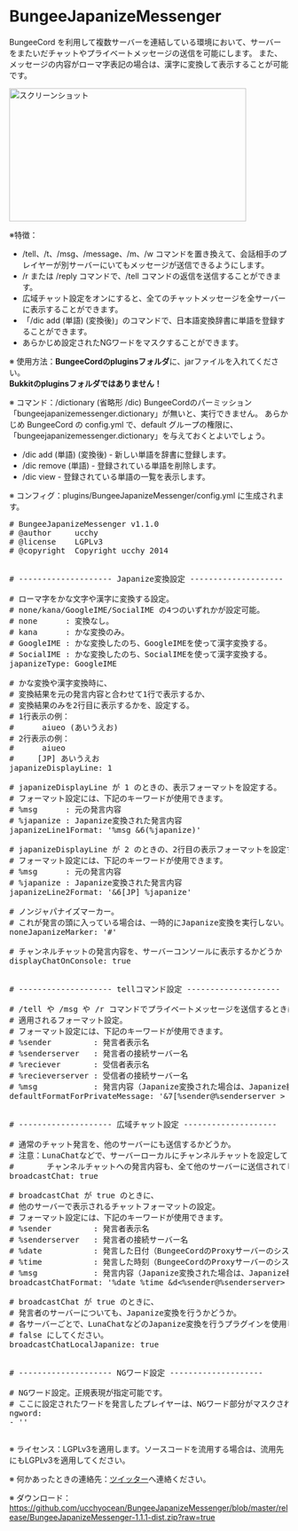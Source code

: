 BungeeJapanizeMessenger
========================

BungeeCord を利用して複数サーバーを連結している環境において、サーバーをまたいだチャットやプライベートメッセージの送信を可能にします。
また、メッセージの内容がローマ字表記の場合は、漢字に変換して表示することが可能です。

<img src="https://github.com/ucchyocean/BungeeJapanizeMessenger/blob/master/release/bjm.png?raw=true" alt="スクリーンショット" width=427 height=240></img>


※特徴：
* /tell、/t、/msg、/message、/m、/w コマンドを置き換えて、会話相手のプレイヤーが別サーバーにいてもメッセージが送信できるようにします。
* /r または /reply コマンドで、/tell コマンドの返信を送信することができます。
* 広域チャット設定をオンにすると、全てのチャットメッセージを全サーバーに表示することができます。
* 「/dic add (単語) (変換後)」のコマンドで、日本語変換辞書に単語を登録することができます。
* あらかじめ設定されたNGワードをマスクすることができます。

※ 使用方法：<b>BungeeCordのpluginsフォルダ</b>に、jarファイルを入れてください。<br/>
<b>Bukkitのpluginsフォルダではありません！</b>

※ コマンド：/dictionary (省略形 /dic)
BungeeCordのパーミッション「bungeejapanizemessenger.dictionary」が無いと、実行できません。
あらかじめ BungeeCord の config.yml で、default グループの権限に、「bungeejapanizemessenger.dictionary」を与えておくとよいでしょう。
* /dic add (単語) (変換後) - 新しい単語を辞書に登録します。
* /dic remove (単語) - 登録されている単語を削除します。
* /dic view - 登録されている単語の一覧を表示します。

※ コンフィグ：plugins/BungeeJapanizeMessenger/config.yml に生成されます。
<pre>
# BungeeJapanizeMessenger v1.1.0
# @author     ucchy
# @license    LGPLv3
# @copyright  Copyright ucchy 2014


# -------------------- Japanize変換設定 --------------------

# ローマ字をかな文字や漢字に変換する設定。
# none/kana/GoogleIME/SocialIME の4つのいずれかが設定可能。
# none      : 変換なし。
# kana      : かな変換のみ。
# GoogleIME : かな変換したのち、GoogleIMEを使って漢字変換する。
# SocialIME : かな変換したのち、SocialIMEを使って漢字変換する。
japanizeType: GoogleIME

# かな変換や漢字変換時に、
# 変換結果を元の発言内容と合わせて1行で表示するか、
# 変換結果のみを2行目に表示するかを、設定する。
# 1行表示の例：
#     <ucchy> aiueo (あいうえお)
# 2行表示の例：
#     <ucchy> aiueo
#     [JP] あいうえお
japanizeDisplayLine: 1

# japanizeDisplayLine が 1 のときの、表示フォーマットを設定する。
# フォーマット設定には、下記のキーワードが使用できます。
# %msg      : 元の発言内容
# %japanize : Japanize変換された発言内容
japanizeLine1Format: '%msg &6(%japanize)'

# japanizeDisplayLine が 2 のときの、2行目の表示フォーマットを設定する。
# フォーマット設定には、下記のキーワードが使用できます。
# %msg      : 元の発言内容
# %japanize : Japanize変換された発言内容
japanizeLine2Format: '&6[JP] %japanize'

# ノンジャパナイズマーカー。
# これが発言の頭に入っている場合は、一時的にJapanize変換を実行しない。
noneJapanizeMarker: '#'

# チャンネルチャットの発言内容を、サーバーコンソールに表示するかどうか
displayChatOnConsole: true


# -------------------- tellコマンド設定 --------------------

# /tell や /msg や /r コマンドでプライベートメッセージを送信するときに、
# 適用されるフォーマット設定。
# フォーマット設定には、下記のキーワードが使用できます。
# %sender         : 発言者表示名
# %senderserver   : 発言者の接続サーバー名
# %reciever       : 受信者表示名
# %recieverserver : 受信者の接続サーバー名
# %msg            : 発言内容（Japanize変換された場合は、Japanize結果を含みます。）
defaultFormatForPrivateMessage: '&7[%sender@%senderserver > %reciever@%recieverserver] %msg'


# -------------------- 広域チャット設定 --------------------

# 通常のチャット発言を、他のサーバーにも送信するかどうか。
# 注意：LunaChatなどで、サーバーローカルにチャンネルチャットを設定している場合、
#       チャンネルチャットへの発言内容も、全て他のサーバーに送信されてしまいます。
broadcastChat: true

# broadcastChat が true のときに、
# 他のサーバーで表示されるチャットフォーマットの設定。
# フォーマット設定には、下記のキーワードが使用できます。
# %sender         : 発言者表示名
# %senderserver   : 発言者の接続サーバー名
# %date           : 発言した日付（BungeeCordのProxyサーバーのシステム時刻が使用されます）
# %time           : 発言した時刻（BungeeCordのProxyサーバーのシステム時刻が使用されます）
# %msg            : 発言内容（Japanize変換された場合は、Japanize結果を含みます。）
broadcastChatFormat: '%date %time &d<%sender@%senderserver> &f%msg'

# broadcastChat が true のときに、
# 発言者のサーバーについても、Japanize変換を行うかどうか。
# 各サーバーごとで、LunaChatなどのJapanize変換を行うプラグインを使用したい場合は、
# false にしてください。
broadcastChatLocalJapanize: true


# -------------------- NGワード設定 --------------------

# NGワード設定。正規表現が指定可能です。
# ここに設定されたワードを発言したプレイヤーは、NGワード部分がマスクされます。
ngword:
- ''

</pre>

※ ライセンス：LGPLv3を適用します。ソースコードを流用する場合は、流用先にもLGPLv3を適用してください。

※ 何かあったときの連絡先：<a href="https://twitter.com/ucchy99">ツイッター</a>へ連絡ください。

※ ダウンロード：<br/>
https://github.com/ucchyocean/BungeeJapanizeMessenger/blob/master/release/BungeeJapanizeMessenger-1.1.1-dist.zip?raw=true
